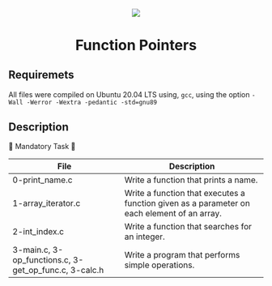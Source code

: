 <h4 align="center">
<div classHeaderSticker>
<img src="https://media.giphy.com/media/i1JHRZSXO9LZZDHqii/giphy.gif"/>
</div>
<h1 align="center"> Function Pointers </h1>
</h4>

## Requiremets 
All files were compiled on Ubuntu 20.04 LTS using, `gcc`, using the option `-Wall -Werror -Wextra -pedantic -std=gnu89`

## Description

:sunflower: Mandatory Task :sunflower:

| File                                                  | Description                                                                                 |
|-------------------------------------------------------|---------------------------------------------------------------------------------------------|
| 0-print_name.c                                        | Write a function that prints a name.                                                        |
| 1-array_iterator.c                                    | Write a function that executes a function given as a parameter on each element of an array. |
| 2-int_index.c                                         | Write a function that searches for an integer.                                              |
| 3-main.c, 3-op_functions.c, 3-get_op_func.c, 3-calc.h | Write a program that performs simple operations.                                            |
